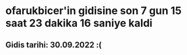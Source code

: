 # ofarukbicer'in gidisine son 7 gun 15 saat 23 dakika 16 saniye kaldi

## Gidis tarihi: 30.09.2022 :(